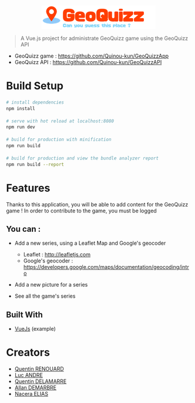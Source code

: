 <p align="center"><img src="https://raw.githubusercontent.com/lucandreiut/GeoQuizzAdmin/develop/src/assets/logo/logo.png"/></p>

> A Vue.js project for administrate GeoQuizz game using the GeoQuizz API

  - GeoQuizz game : https://github.com/Quinou-kun/GeoQuizzApp
  - GeoQuizz API : https://github.com/Quinou-kun/GeoQuizzAPI

# Build Setup

``` bash
# install dependencies
npm install

# serve with hot reload at localhost:8080
npm run dev

# build for production with minification
npm run build

# build for production and view the bundle analyzer report
npm run build --report
```

# Features

Thanks to this application, you will be able to add content for the GeoQuizz game ! 
In order to contribute to the game, you must be logged

## You can :
- Add a new series, using a Leaflet Map and Google's geocoder
  - Leaflet : http://leafletjs.com
  - Google's geocoder : https://developers.google.com/maps/documentation/geocoding/intro

- Add a new picture for a series
- See all the game's series

## Built With

* [VueJs](https://github.com/vuejs/vue) (example)

# Creators

* [Quentin RENOUARD](https://github.com/Quinou-kun)
* [Luc ANDRE](https://github.com/lucandreiut)
* [Quentin DELAMARRE](https://github.com/windos757)
* [Allan DEMARBRE](https://github.com/demarbre1u)
* [Nacera ELIAS](https://github.com/EliasNacera)
